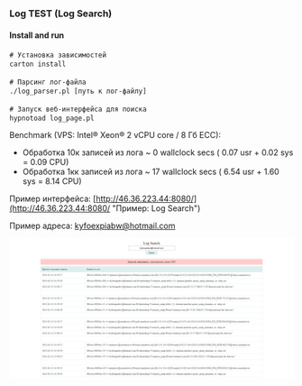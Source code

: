 ### Log TEST (Log Search)

#### Install and run

```shell
# Установка зависимостей
carton install

# Парсинг лог-файла
./log_parser.pl [путь к лог-файлу]

# Запуск веб-интерфейса для поиска
hypnotoad log_page.pl
```

Benchmark (VPS: Intel® Xeon® 2 vCPU core / 8 Гб ECC):

- Обработка 10к записей из лога ~ 0 wallclock secs ( 0.07 usr + 0.02 sys = 0.09 CPU)
- Обработка 1кк записей из лога ~ 17 wallclock secs ( 6.54 usr + 1.60 sys = 8.14 CPU)

Пример интерфейса: [http://46.36.223.44:8080/](http://46.36.223.44:8080/ "Пример: Log Search")

Пример адреса: kyfoexpiabw@hotmail.com

![alt text](screenshot.png "screenshot")
